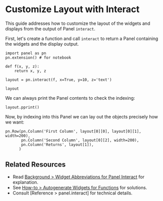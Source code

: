 # Customize Layout with Interact

This guide addresses how to customize the layout of the widgets and displays from the output of Panel `interact`.

First, let's create a function and call `interact` to return a Panel containing the widgets and the display output.

```{pyodide}
import panel as pn
pn.extension() # for notebook

def f(x, y, z):
    return x, y, z

layout = pn.interact(f, x=True, y=10, z='text')

layout
```

We can always print the Panel contents to check the indexing:

```{pyodide}
layout.pprint()
```

Now, by indexing into this Panel we can lay out the objects precisely how we want:

```{pyodide}
pn.Row(pn.Column('First Column', layout[0][0], layout[0][1], width=200),
       pn.Column('Second Column', layout[0][2], width=200),
       pn.Column('Returns', layout[1]),
      )
```



## Related Resources

- Read [Background > Widget Abbreviations for Panel Interact](../../background/interact/interact_abbreviations.md) for explanation.
- See [How-to > Autogenerate Widgets for Functions](../interact/index.md) for solutions.
- Consult [Reference > panel.interact] for technical details.
